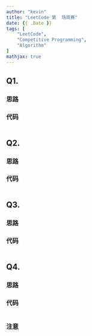 ```yaml
---
author: "kevin"
title: "LeetCode 第  场周赛"
date: {{ .Date }}
tags: [
    "LeetCode",
    "Competitive Programming",
    "Algorithm"
]
mathjax: true
---
```


## Q1. []()

### 思路


### 代码

```c++
```



## Q2. []()

### 思路


### 代码

```c++
```


## Q3. []()

### 思路


### 代码

```python
```


## Q4. []()

### 思路


### 代码

```c++
```

### 注意

